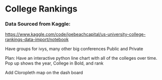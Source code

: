 # College Rankings

### Data Sourced from Kaggle:

https://www.kaggle.com/code/joebeachcapital/us-university-college-rankings-data-import/notebook

Have groups for ivys, many other big conferences
Public and Private

Plan: Have an interactive python line chart with all of the colleges over time.
Pop up shows the year, College in Bold, and rank

Add Cloropleth map on the dash board
